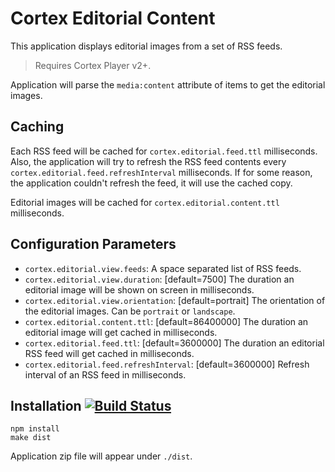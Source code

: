 # Cortex Editorial Content
This application displays editorial images from a set of RSS feeds.

> Requires Cortex Player v2+.

Application will parse the `media:content` attribute of items to get the editorial images.

## Caching
Each RSS feed will be cached for `cortex.editorial.feed.ttl` milliseconds. Also, the application will try to refresh the RSS feed contents every `cortex.editorial.feed.refreshInterval` milliseconds. If for some reason, the application couldn't refresh the feed, it will use the cached copy.

Editorial images will be cached for `cortex.editorial.content.ttl` milliseconds.

## Configuration Parameters
  - `cortex.editorial.view.feeds`: A space separated list of RSS feeds.
  - `cortex.editorial.view.duration`: [default=7500] The duration an editorial image will be shown on screen in milliseconds.
  - `cortex.editorial.view.orientation`: [default=portrait] The orientation of the editorial images. Can be `portrait` or `landscape`.
  - `cortex.editorial.content.ttl`: [default=86400000] The duration an editorial image will get cached in milliseconds.
  - `cortex.editorial.feed.ttl`: [default=3600000] The duration an editorial RSS feed will get cached in milliseconds.
  - `cortex.editorial.feed.refreshInterval`: [default=3600000] Refresh interval of an RSS feed in milliseconds.

## Installation [![Build Status](https://travis-ci.org/cortexsystems/cortex-editorial-content.svg?branch=master)](https://travis-ci.org/cortexsystems/cortex-editorial-content)
```
npm install
make dist
```

Application zip file will appear under `./dist`.
